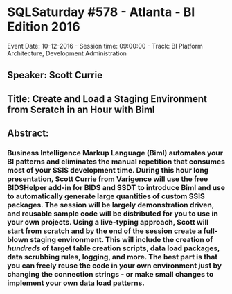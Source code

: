 # SQLSaturday #578 - Atlanta - BI Edition 2016
Event Date: 10-12-2016 - Session time: 09:00:00 - Track: BI Platform Architecture, Development  Administration
## Speaker: Scott Currie
## Title: Create and Load a Staging Environment from Scratch in an Hour with Biml
## Abstract:
### Business Intelligence Markup Language (Biml) automates your BI patterns and eliminates the manual repetition that consumes most of your SSIS development time. During this hour long presentation, Scott Currie from Varigence will use the free BIDSHelper add-in for BIDS and SSDT to introduce Biml and use to automatically generate large quantities of custom SSIS packages. The session will be largely demonstration driven, and reusable sample code will be distributed for you to use in your own projects. Using a live-typing approach, Scott will start from scratch and by the end of the session create a full-blown staging environment. This will include the creation of *hundreds* of target table creation scripts, data load packages, data scrubbing rules, logging, and more. The best part is that you can freely reuse the code in your own environment just by changing the connection strings - or make small changes to implement your own data load patterns.
